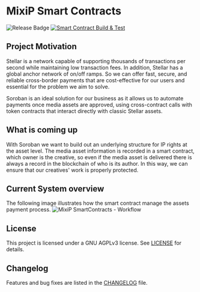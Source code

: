 # MixiP Smart Contracts

![Release Badge](https://img.shields.io/badge/Release-v0.2.0-blue)
[![Smart Contract Build & Test](https://github.com/MixiP-io/smart_contracts/actions/workflows/ci.yaml/badge.svg)](https://github.com/MixiP-io/smart_contracts/actions/workflows/ci.yaml)

## Project Motivation

Stellar is a network capable of supporting thousands of transactions per second while maintaining low transaction fees. In addition, Stellar has a global anchor network of on/off ramps. So we can offer fast, secure, and reliable cross-border payments that are cost-effective for our users and essential for the problem we aim to solve.

Soroban is an ideal solution for our business as it allows us to automate payments once media assets are approved, using cross-contract calls with token contracts that interact directly with classic Stellar assets.

## What is coming up
With Soroban we want to build out an underlying structure for IP rights at the asset level. The media asset information is recorded in a smart contract, which owner is the creative, so even if the media asset is delivered there is always a record in the blockchain of who is its author. In this way, we can ensure that our creatives' work is properly protected.

## Current System overview
The following image illustrates how the smart contract manage the assets payment process.
![MixiP SmartContracts - Workflow](https://user-images.githubusercontent.com/39246879/233684620-118ab375-3957-4bea-a698-4b0a4ad76056.jpeg)

## License

This project is licensed under a GNU AGPLv3 license. See [LICENSE][license] for details.

## Changelog

Features and bug fixes are listed in the [CHANGELOG][changelog] file.

[license]: https://github.com/MixiP-io/smart_contracts/blob/main/LICENSE
[changelog]: https://github.com/MixiP-io/smart_contracts/blob/main/CHANGELOG.md
